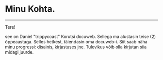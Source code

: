 # Minu Kohta.
---
Tere! 

see on Daniel "trippycoast" Korutsi docuweb. Sellega ma alustasin teise (2) õppeaastaga. Selles hetkest, täiendasin oma docuweb-i. Siit saab näha minu progressi: disainis, kirjastuses jne. Tulevikus võib olla kirjutan siia midagi juurde. 